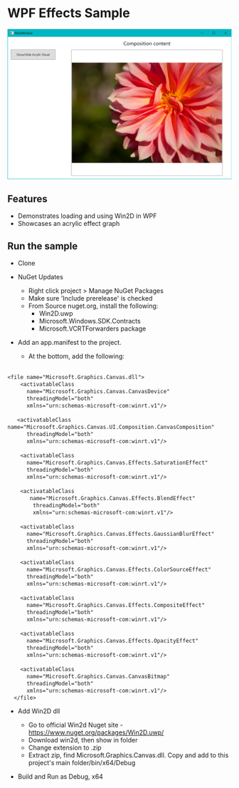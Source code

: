 # WPF Effects Sample


![Acrylic Effect in WPF](acrylic-effect.png)


## Features

- Demonstrates loading and using Win2D in WPF
- Showcases an acrylic effect graph

## Run the sample

- Clone
- NuGet Updates
   - Right click project > Manage NuGet Packages
   - Make sure 'Include prerelease' is checked
   - From Source nuget.org, install the following:
       - Win2D.uwp
       - Microsoft.Windows.SDK.Contracts
       - Microsoft.VCRTForwarders package

- Add an app.manifest to the project. 
   - At the bottom, add the following: 

```

<file name="Microsoft.Graphics.Canvas.dll">
    <activatableClass
      name="Microsoft.Graphics.Canvas.CanvasDevice"
      threadingModel="both"
      xmlns="urn:schemas-microsoft-com:winrt.v1"/>

   <activatableClass      name="Microsoft.Graphics.Canvas.UI.Composition.CanvasComposition"
      threadingModel="both"
      xmlns="urn:schemas-microsoft-com:winrt.v1"/>

    <activatableClass
      name="Microsoft.Graphics.Canvas.Effects.SaturationEffect"
      threadingModel="both"
      xmlns="urn:schemas-microsoft-com:winrt.v1"/>

    <activatableClass
       name="Microsoft.Graphics.Canvas.Effects.BlendEffect"
        threadingModel="both"
        xmlns="urn:schemas-microsoft-com:winrt.v1"/>

    <activatableClass
      name="Microsoft.Graphics.Canvas.Effects.GaussianBlurEffect"
      threadingModel="both"
      xmlns="urn:schemas-microsoft-com:winrt.v1"/>

    <activatableClass
      name="Microsoft.Graphics.Canvas.Effects.ColorSourceEffect"
      threadingModel="both"
      xmlns="urn:schemas-microsoft-com:winrt.v1"/>

    <activatableClass
      name="Microsoft.Graphics.Canvas.Effects.CompositeEffect"
      threadingModel="both"
      xmlns="urn:schemas-microsoft-com:winrt.v1"/>

    <activatableClass
      name="Microsoft.Graphics.Canvas.Effects.OpacityEffect"
      threadingModel="both"
      xmlns="urn:schemas-microsoft-com:winrt.v1"/>

    <activatableClass
      name="Microsoft.Graphics.Canvas.CanvasBitmap"
      threadingModel="both"
      xmlns="urn:schemas-microsoft-com:winrt.v1"/>
  </file>

```


- Add Win2D dll
   - Go to official Win2d Nuget site - https://www.nuget.org/packages/Win2D.uwp/
   - Download win2d, then show in folder
   - Change extension to .zip
   - Extract zip, find Microsoft.Graphics.Canvas.dll. Copy and add to this project's main folder/bin/x64/Debug

- Build and Run as Debug, x64